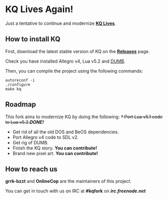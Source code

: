 KQ Lives Again!
===============

Just a tentative to continue and modernize **[KQ Lives](http://sourceforge.net/projects/kqlives/)**.

How to install KQ
-----------------

First, download the latest stable version of KQ on the **[Releases](https://github.com/grrk-bzzt/kq-fork/releases)** page.

Check you have installed Allegro v4, Lua v5.2 and [DUMB](http://sourceforge.net/projects/dumb/).

Then, you can compile the project using the following commands:
```
autoreconf -i
./configure
make kq
```

Roadmap
-------

This fork aims to modernize KQ by doing the following:
~~* Port Lua v5.1 code to Lua v5.2.~~***DONE!***
* Get rid of all the old DOS and BeOS dependencies.
* Port Allegro v4 code to SDL v2.
* Get rig of DUMB.
* Finish the KQ story. **You can contribute!**
* Brand new pixel art. **You can contribute!**

How to reach us
---------------

**grrk-bzzt** and **OnlineCop** are the maintainers of this project.

You can get in touch with us on IRC at **#kqfork** on ***irc.freenode.net***
